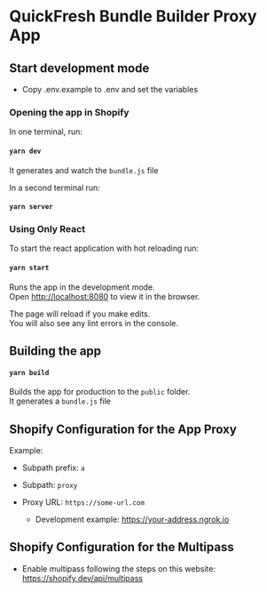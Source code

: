 # QuickFresh Bundle Builder Proxy App

## Start development mode

- Copy .env.example to .env and set the variables

### Opening the app in Shopify

In one terminal, run:

#### `yarn dev`

It generates and watch the `bundle.js` file

In a second terminal run:

#### `yarn server`

### Using Only React

To start the react application with hot reloading run:

#### `yarn start`

Runs the app in the development mode.\
Open [http://localhost:8080](http://localhost:8080) to view it in the browser.

The page will reload if you make edits.\
You will also see any lint errors in the console.

## Building the app

#### `yarn build`

Builds the app for production to the `public` folder.\
It generates a `bundle.js` file

## Shopify Configuration for the App Proxy

Example:

- Subpath prefix: `a`
- Subpath: `proxy`

- Proxy URL: `https://some-url.com`
  - Development example: https://your-address.ngrok.io

## Shopify Configuration for the Multipass

- Enable multipass following the steps on this website: https://shopify.dev/api/multipass
